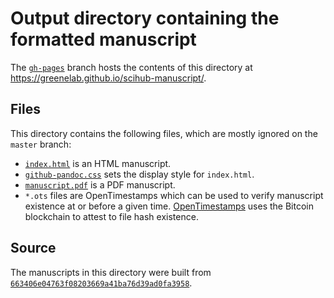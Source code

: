 # Output directory containing the formatted manuscript

The [`gh-pages`](https://github.com/greenelab/scihub-manuscript/tree/gh-pages) branch hosts the contents of this directory at https://greenelab.github.io/scihub-manuscript/.

## Files

This directory contains the following files, which are mostly ignored on the `master` branch:

+ [`index.html`](index.html) is an HTML manuscript.
+ [`github-pandoc.css`](github-pandoc.css) sets the display style for `index.html`.
+ [`manuscript.pdf`](manuscript.pdf) is a PDF manuscript.
+ `*.ots` files are OpenTimestamps which can be used to verify manuscript existence at or before a given time.
  [OpenTimestamps](opentimestamps.org) uses the Bitcoin blockchain to attest to file hash existence.

## Source

The manuscripts in this directory were built from
[`663406e04763f08203669a41ba76d39ad0fa3958`](https://github.com/greenelab/scihub-manuscript/commit/663406e04763f08203669a41ba76d39ad0fa3958).
